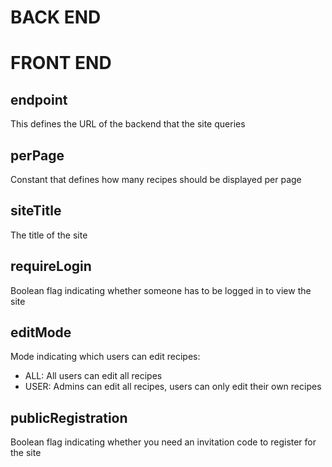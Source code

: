 # BACK END

# FRONT END

## endpoint

This defines the URL of the backend that the site queries

## perPage

Constant that defines how many recipes should be displayed per page

## siteTitle

The title of the site

## requireLogin

Boolean flag indicating whether someone has to be logged in to view the site

## editMode

Mode indicating which users can edit recipes:

- ALL: All users can edit all recipes
- USER: Admins can edit all recipes, users can only edit their own recipes

## publicRegistration

Boolean flag indicating whether you need an invitation code to register for the site
